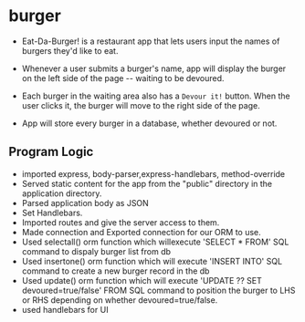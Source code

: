 # burger

* Eat-Da-Burger! is a restaurant app that lets users input the names of burgers they'd like to eat.

* Whenever a user submits a burger's name, app will display the burger on the left side of the page -- waiting to be devoured.

* Each burger in the waiting area also has a `Devour it!` button. When the user clicks it, the burger will move to the right side of the page.

* App will store every burger in a database, whether devoured or not.

## Program Logic

* imported express, body-parser,express-handlebars, method-override
* Served static content for the app from the "public" directory in the application directory.
* Parsed application body as JSON
* Set Handlebars.
* Imported routes and give the server access to them.
* Made connection and Exported connection for our ORM to use.
* Used selectall() orm function which willexecute 'SELECT * FROM' SQL command to dispaly burger list from db
* Used insertone() orm function which will execute 'INSERT INTO' SQL command to create a new burger record in the db
* Used update() orm function which will execute 'UPDATE ?? SET devoured=true/false' FROM SQL command to position the burger to LHS or RHS depending on whether devoured=true/false.
* used handlebars for UI